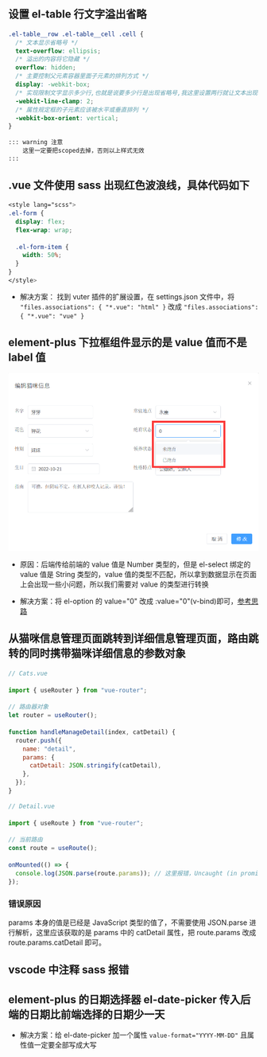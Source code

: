 ## 设置 el-table 行文字溢出省略

```css
.el-table__row .el-table__cell .cell {
  /* 文本显示省略号 */
  text-overflow: ellipsis;
  /* 溢出的内容将它隐藏 */
  overflow: hidden;
  /* 主要控制父元素容器里面子元素的排列方式 */
  display: -webkit-box;
  /* 实现限制文字显示多少行,也就是说要多少行是出现省略号,我这里设置两行就让文本出现省略号 */
  -webkit-line-clamp: 2;
  /* 属性规定框的子元素应该被水平或垂直排列 */
  -webkit-box-orient: vertical;
}
```

    ::: warning 注意
        这里一定要把scoped去掉，否则以上样式无效
    :::

## .vue 文件使用 sass 出现红色波浪线，具体代码如下

```css
<style lang="scss">
.el-form {
  display: flex;
  flex-wrap: wrap;

  .el-form-item {
    width: 50%;
  }
}
</style>
```

- 解决方案：
  找到 vuter 插件的扩展设置，在 settings.json 文件中，将 `"files.associations": { "*.vue": "html" }` 改成 `"files.associations": { "*.vue": "vue" }`

## element-plus 下拉框组件显示的是 value 值而不是 label 值

![](./assets/1.jpg)

- 原因：后端传给前端的 value 值是 Number 类型的，但是 el-select 绑定的 value 值是 String 类型的，value 值的类型不匹配，所以拿到数据显示在页面上会出现一些小问题，所以我们需要对 value 的类型进行转换

- 解决方案：将 el-option 的 value="0" 改成 :value="0"(v-bind)即可，[参考思路](https://blog.csdn.net/qq_43779703/article/details/100693565)

## 从猫咪信息管理页面跳转到详细信息管理页面，路由跳转的同时携带猫咪详细信息的参数对象

```js
// Cats.vue

import { useRouter } from "vue-router";

// 路由器对象
let router = useRouter();

function handleManageDetail(index, catDetail) {
  router.push({
    name: "detail",
    params: {
      catDetail: JSON.stringify(catDetail),
    },
  });
}
```

```js
// Detail.vue

import { useRoute } from "vue-router";

// 当前路由
const route = useRoute();

onMounted(() => {
  console.log(JSON.parse(route.params)); // 这里报错，Uncaught (in promise) SyntaxError: JSON.parse: unexpected character at line 1 column 2 of the JSON data
});
```

### 错误原因

params 本身的值是已经是 JavaScript 类型的值了，不需要使用 JSON.parse 进行解析，这里应该获取的是 params 中的 catDetail 属性，把 route.params 改成 route.params.catDetail 即可。

## vscode 中注释 sass 报错

## element-plus 的日期选择器 el-date-picker 传入后端的日期比前端选择的日期少一天

- 解决方案：给 el-date-picker 加一个属性 ```value-format="YYYY-MM-DD"``` 且属性值一定要全部写成大写





